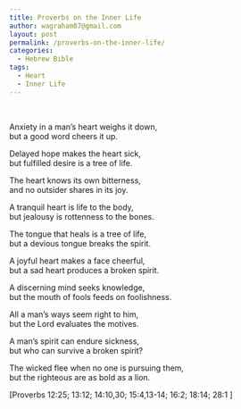 ```yaml
---
title: Proverbs on the Inner Life
author: wagraham87@gmail.com
layout: post
permalink: /proverbs-on-the-inner-life/
categories:
  - Hebrew Bible
tags:
  - Heart
  - Inner Life
---
```

&nbsp;

<span class="top-1"><span id="en-HCSB-16745" class="text Prov-12-25">Anxiety in a man’s heart weighs it down,</span></span>  
<span class="text Prov-12-25">but a good word cheers it up.</span>

<span class="top-1"><span id="en-HCSB-16760" class="text Prov-13-12">Delayed hope makes the heart sick,</span></span>  
<span class="text Prov-13-12">but fulfilled desire is a tree of life.</span>

<span class="top-1"><span id="en-HCSB-16783" class="text Prov-14-10">The heart knows its own bitterness,</span></span>  
<span class="text Prov-14-10">and no outsider shares in its joy.</span>

<span class="top-1"><span id="en-HCSB-16803" class="text Prov-14-30">A tranquil heart is life to the body,</span></span>  
<span class="text Prov-14-30">but jealousy is rottenness to the bones.</span>

<span class="top-1"><span id="en-HCSB-16812" class="text Prov-15-4">The tongue that heals is a tree of life,</span></span>  
<span class="text Prov-15-4">but a devious tongue breaks the spirit.</span>

<div class="poetry top-1">
  <p class="line">
    <span class="top-1"><span id="en-HCSB-16821" class="text Prov-15-13">A joyful heart makes a face cheerful,</span></span><br /> <span class="text Prov-15-13">but a sad heart produces a broken spirit.</span>
  </p>
</div>

<div class="poetry top-1">
  <p class="line">
    <span class="top-1"><span id="en-HCSB-16822" class="text Prov-15-14">A discerning mind seeks knowledge,</span></span><br /> <span class="text Prov-15-14">but the mouth of fools feeds on foolishness.</span>
  </p>
  
  <p class="line">
    <span class="top-1"><span id="en-HCSB-16843" class="text Prov-16-2">All a man’s ways seem right to him,</span></span><br /> <span class="text Prov-16-2">but the <span class="small-caps divine-name">Lord</span> evaluates the motives.</span>
  </p>
  
  <p class="line">
    <span class="top-1"><span id="en-HCSB-16916" class="text Prov-18-14">A man’s spirit can endure sickness,</span></span><br /> <span class="text Prov-18-14">but who can survive a broken spirit?</span>
  </p>
  
  <p class="line">
    <span class="top-1"><span id="en-HCSB-17198" class="text Prov-28-1">The wicked flee when no one is pursuing them,</span></span><br /> <span class="text Prov-28-1">but the righteous are as bold as a lion.</span>
  </p>
  
  <p class="line">
    [Proverbs 12:25; 13:12; 14:10,30; 15:4,13-14; 16:2; 18:14; 28:1 ]
  </p>
</div>